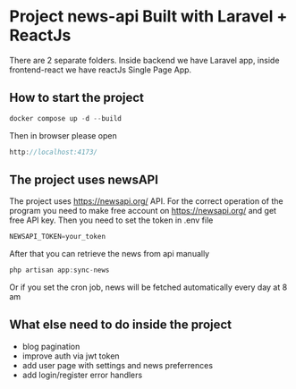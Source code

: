 # Project news-api Built with Laravel + ReactJs

There are 2 separate folders. Inside backend we have Laravel app, inside frontend-react we have reactJs Single Page App.

## How to start the project 

```js
docker compose up -d --build
```

Then in browser please open 
```js
http://localhost:4173/
```
## The project uses newsAPI

The project uses https://newsapi.org/ API. 
For the correct operation of the program you need to make free account on https://newsapi.org/
and get free API key. Then you need to set the token in .env file

```js
NEWSAPI_TOKEN=your_token
```
After that you can retrieve the news from api manually 
```js
php artisan app:sync-news
```
Or if you set the cron job, news will be fetched automatically every day at 8 am

## What else need to do inside the project
- blog pagination
- improve auth via jwt token 
- add user page with settings and news preferrences
- add login/register error handlers